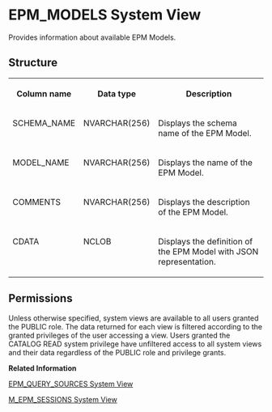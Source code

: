 <!-- loiof3e5ebce6f5b1014af7389a6aa764fb8 -->

# EPM\_MODELS System View

Provides information about available EPM Models.



<a name="loiof3e5ebce6f5b1014af7389a6aa764fb8___e_p_m__m_o_d_e_l_s_1struct_EPM_MODELS"/>

## Structure


<table>
<tr>
<th valign="top">

Column name

</th>
<th valign="top">

Data type

</th>
<th valign="top">

Description

</th>
</tr>
<tr>
<td valign="top">

SCHEMA\_NAME

</td>
<td valign="top">

NVARCHAR\(256\)

</td>
<td valign="top">

Displays the schema name of the EPM Model.

</td>
</tr>
<tr>
<td valign="top">

MODEL\_NAME

</td>
<td valign="top">

NVARCHAR\(256\)

</td>
<td valign="top">

Displays the name of the EPM Model.

</td>
</tr>
<tr>
<td valign="top">

COMMENTS

</td>
<td valign="top">

NVARCHAR\(256\)

</td>
<td valign="top">

Displays the description of the EPM Model.

</td>
</tr>
<tr>
<td valign="top">

CDATA

</td>
<td valign="top">

NCLOB

</td>
<td valign="top">

Displays the definition of the EPM Model with JSON representation.

</td>
</tr>
</table>



<a name="loiof3e5ebce6f5b1014af7389a6aa764fb8__section_q5t_thr_bzb"/>

## Permissions

Unless otherwise specified, system views are available to all users granted the PUBLIC role. The data returned for each view is filtered according to the granted privileges of the user accessing a view. Users granted the CATALOG READ system privilege have unfiltered access to all system views and their data regardless of the PUBLIC role and privilege grants.

**Related Information**  


[EPM\_QUERY\_SOURCES System View](epm-query-sources-system-view-f3e6641.md "Provides information about available EPM query sources.")

[M\_EPM\_SESSIONS System View](../022-Monitoring-Views/m-epm-sessions-system-view-f3f7c78.md "Provides all EPM sessions with detailed information.")

